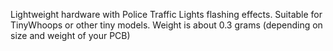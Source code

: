 
Lightweight hardware with Police Traffic Lights flashing effects. 
Suitable for TinyWhoops or other tiny models. 
Weight is about 0.3 grams (depending on size and weight of your PCB)
